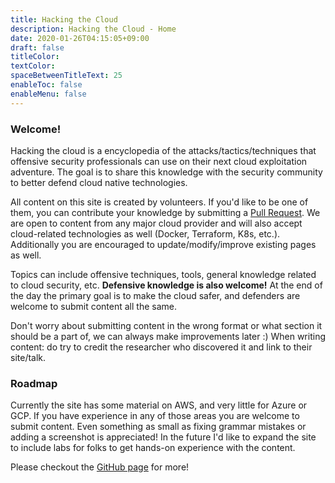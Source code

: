 ```yaml
---
title: Hacking the Cloud
description: Hacking the Cloud - Home
date: 2020-01-26T04:15:05+09:00
draft: false
titleColor:
textColor:
spaceBetweenTitleText: 25
enableToc: false
enableMenu: false
---
```


### Welcome!
Hacking the cloud is a encyclopedia of the attacks/tactics/techniques that offensive security professionals can use on their next cloud exploitation adventure. The goal is to share this knowledge with the security community to better defend cloud native technologies.

All content on this site is created by volunteers. If you'd like to be one of them, you can contribute your knowledge by submitting a [Pull Request](https://github.com/Hacking-the-Cloud/hackingthe.cloud/pulls). We are open to content from any major cloud provider and will also accept cloud-related technologies as well (Docker, Terraform, K8s, etc.). Additionally you are encouraged to update/modify/improve existing pages as well.

Topics can include offensive techniques, tools, general knowledge related to cloud security, etc. **Defensive knowledge is also welcome!** At the end of the day the primary goal is to make the cloud safer, and defenders are welcome to submit content all the same.

Don't worry about submitting content in the wrong format or what section it should be a part of, we can always make improvements later :) When writing content: do try to credit the researcher who discovered it and link to their site/talk.

### Roadmap
Currently the site has some material on AWS, and very little for Azure or GCP. If you have experience in any of those areas you are welcome to submit content. Even something as small as fixing grammar mistakes or adding a screenshot is appreciated! In the future I'd like to expand the site to include labs for folks to get hands-on experience with the content.

Please checkout the [GitHub page](https://github.com/Hacking-the-Cloud/hackingthe.cloud) for more!
